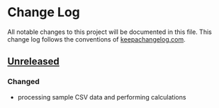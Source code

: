 # Change Log
All notable changes to this project will be documented in this file. This change log follows the conventions of [keepachangelog.com](http://keepachangelog.com/).

## [Unreleased]
### Changed
- processing sample CSV data and performing calculations

[Unreleased]: https://github.com/bstakes/csv-processing/commit/HEAD

